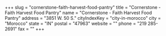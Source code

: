 +++
slug = "cornerstone-faith-harvest-food-pantry"
title = "Cornerstone - Faith Harvest Food Pantry"
name = "Cornerstone - Faith Harvest Food Pantry"
address = "3851 W. 50 S."
cityIndexKey = "city-in-morocco"
city = "Morocco"
state = "IN"
postal = "47963"
website = ""
phone = "219 285-2691"
fax = ""
+++
